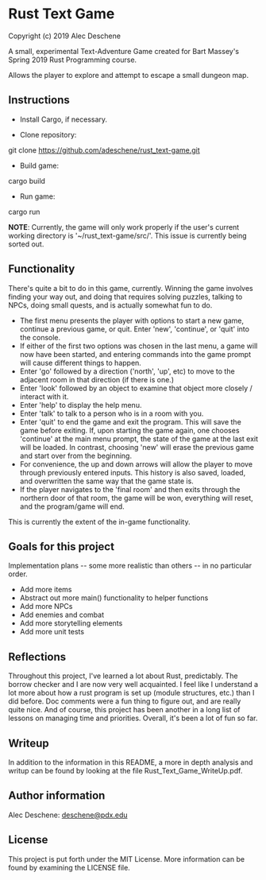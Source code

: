 
# Rust Text Game

Copyright (c) 2019 Alec Deschene

A small, experimental Text-Adventure Game created for Bart Massey's Spring 2019 Rust Programming course. 

Allows the player to explore and attempt to escape a small dungeon map.

## Instructions

- Install Cargo, if necessary.

- Clone repository:

git clone https://github.com/adeschene/rust_text-game.git

- Build game:

cargo build

- Run game:

cargo run

**NOTE**: Currently, the game will only work properly if the user's current working directory is '~/rust_text-game/src/'. This issue is currently being sorted out.

## Functionality

There's quite a bit to do in this game, currently. Winning the game involves finding your way out, and doing that requires solving puzzles, talking to NPCs, doing small quests, and is actually somewhat fun to do.

- The first menu presents the player with options to start a new game, continue a previous game, or quit. Enter 'new', 'continue', or 'quit' into the console.
- If either of the first two options was chosen in the last menu, a game will now have been started, and entering commands into the game prompt will cause different things to happen.
- Enter 'go' followed by a direction ('north', 'up', etc) to move to the adjacent room in that direction (if there is one.)
- Enter 'look' followed by an object to examine that object more closely / interact with it.
- Enter 'help' to display the help menu.
- Enter 'talk' to talk to a person who is in a room with you.
- Enter 'quit' to end the game and exit the program. This will save the game before exiting. If, upon starting the game again, one chooses 'continue' at the main menu prompt, the state of the game at the last exit will be loaded. In contrast, choosing 'new' will erase the previous game and start over from the beginning.
- For convenience, the up and down arrows will allow the player to move through previously entered inputs. This history is also saved, loaded, and overwritten the same way that the game state is.
- If the player navigates to the 'final room' and then exits through the northern door of that room, the game will be won, everything will reset, and the program/game will end.

This is currently the extent of the in-game functionality.

## Goals for this project
Implementation plans -- some more realistic than others -- in no particular order.
- Add more items
- Abstract out more main() functionality to helper functions
- Add more NPCs
- Add enemies and combat
- Add more storytelling elements
- Add more unit tests

## Reflections
Throughout this project, I've learned a lot about Rust, predictably. The borrow checker and I are now very well acquainted.
I feel like I understand a lot more about how a rust program is set up (module structures, etc.) than I did before.
Doc comments were a fun thing to figure out, and are really quite nice.
And of course, this project has been another in a long list of lessons on managing time and priorities.
Overall, it's been a lot of fun so far.

## Writeup
In addition to the information in this README, a more in depth analysis and writup can be found by looking at the file Rust_Text_Game_WriteUp.pdf.

## Author information
Alec Deschene: deschene@pdx.edu

## License
This project is put forth under the MIT License. More information can be found by examining the LICENSE file.
